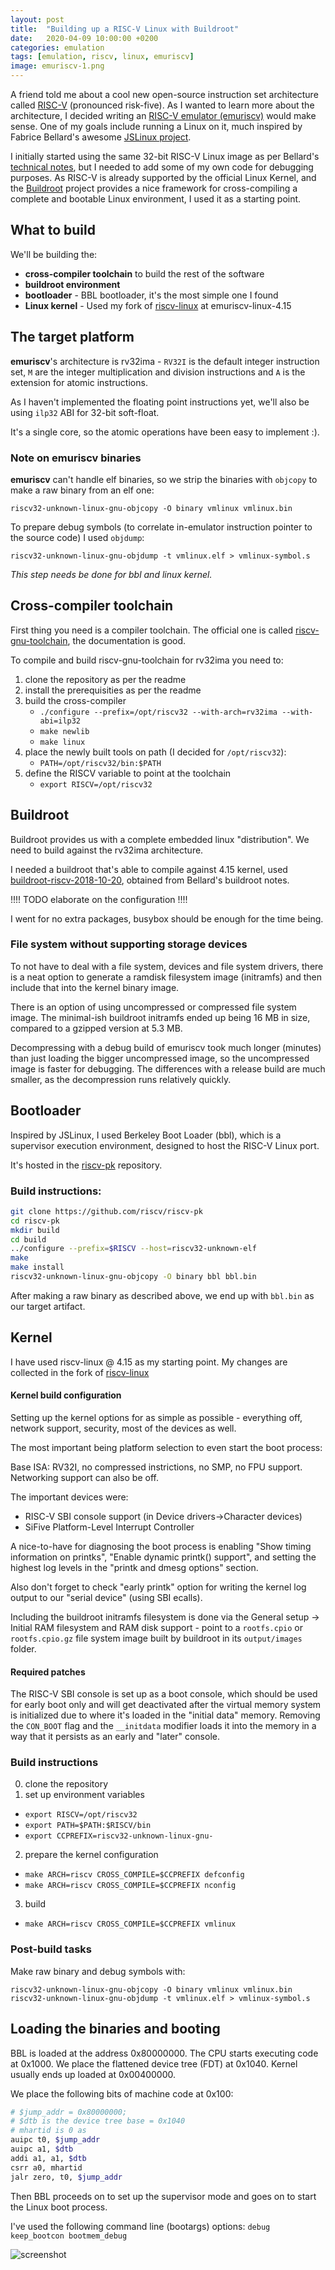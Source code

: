 ```yaml
---
layout: post
title:  "Building up a RISC-V Linux with Buildroot"
date:   2020-04-09 10:00:00 +0200
categories: emulation
tags: [emulation, riscv, linux, emuriscv]
image: emuriscv-1.png
---
```


A friend told me about a cool new open-source instruction set architecture called [RISC-V](https://en.wikipedia.org/wiki/RISC-V) (pronounced risk-five). As I wanted to learn more about the architecture, I decided writing an [RISC-V emulator (emuriscv)](https://github.com/jborza/emuriscv/) would make sense. One of my goals include running a Linux on it, much inspired by Fabrice Bellard's awesome [JSLinux project](https://bellard.org/jslinux/). 

I initially started using the same 32-bit RISC-V Linux image as per Bellard's [technical notes](https://bellard.org/jslinux/tech.html), but I needed to add some of my own code for debugging purposes. As RISC-V is already supported by the official Linux Kernel, and the [Buildroot](https://buildroot.org/) project provides a nice framework for cross-compiling a complete and bootable Linux environment, I used it as a starting point. 

## What to build

We'll be building the:
- **cross-compiler toolchain** to build the rest of the software
- **buildroot environment**
- **bootloader** - BBL bootloader, it's the most simple one I found
- **Linux kernel** - Used my fork of [riscv-linux](https://github.com/jborza/riscv-linux/tree/emuriscv-linux-4.15) at emuriscv-linux-4.15

## The target platform

**emuriscv**'s architecture is rv32ima - `RV32I` is the default integer instruction set, `M` are the integer multiplication and division instructions and `A` is the extension for atomic instructions.

As I haven't implemented the floating point instructions yet, we'll also be using `ilp32` ABI for 32-bit soft-float.

It's a single core, so the atomic operations have been easy to implement :).

### Note on emuriscv binaries

**emuriscv** can't handle elf binaries, so we strip the binaries with `objcopy` to make a raw binary from an elf one:

`riscv32-unknown-linux-gnu-objcopy -O binary vmlinux vmlinux.bin`

To prepare debug symbols (to correlate in-emulator instruction pointer to the source code) I used `objdump`:

`riscv32-unknown-linux-gnu-objdump -t vmlinux.elf > vmlinux-symbol.s`

_This step needs be done for bbl and linux kernel._

## Cross-compiler toolchain

First thing you need is a compiler toolchain. The official one is called [riscv-gnu-toolchain](https://github.com/riscv/riscv-gnu-toolchain), the documentation is good.

To compile and build riscv-gnu-toolchain for rv32ima you need to:

1. clone the repository as per the readme
2. install the prerequisities as per the readme
3. build the cross-compiler
   - `./configure --prefix=/opt/riscv32 --with-arch=rv32ima --with-abi=ilp32`
   - `make newlib`
   - `make linux`
4. place the newly built tools on path (I decided for `/opt/riscv32`):
   - `PATH=/opt/riscv32/bin:$PATH`
5. define the RISCV variable to point at the toolchain 
   - `export RISCV=/opt/riscv32`

## Buildroot

Buildroot provides us with a complete embedded linux "distribution". We need to build against the rv32ima architecture.

I needed a buildroot that's able to compile against 4.15 kernel, used [buildroot-riscv-2018-10-20](https://bellard.org/tinyemu/buildroot.html), obtained from Bellard's buildroot notes.

!!!! TODO elaborate on the configuration !!!!

I went for no extra packages, busybox should be enough for the time being.



### File system without supporting storage devices

To not have to deal with a file system, devices and file system drivers, there is a neat option to generate a ramdisk filesystem image (initramfs) and then include that into the kernel binary image. 

There is an option of using uncompressed or compressed file system image. The minimal-ish buildroot initramfs ended up being 16 MB in size, compared to a gzipped version at 5.3 MB.

Decompressing with a debug build of emuriscv took much longer (minutes) than just loading the bigger uncompressed image, so the uncompressed image is faster for debugging. The differences with a release build are much smaller, as the decompression runs relatively quickly.

## Bootloader

Inspired by JSLinux, I used Berkeley Boot Loader (bbl), which is a supervisor execution environment, designed to host the RISC-V Linux port.

It's hosted in the [riscv-pk](https://github.com/riscv/riscv-pk) repository.

### Build instructions:

```bash
git clone https://github.com/riscv/riscv-pk
cd riscv-pk
mkdir build
cd build
../configure --prefix=$RISCV --host=riscv32-unknown-elf
make
make install
riscv32-unknown-linux-gnu-objcopy -O binary bbl bbl.bin
```

After making a raw binary as described above, we end up with `bbl.bin` as our target artifact.

## Kernel

I have used riscv-linux @ 4.15 as my starting point. My changes are collected in the fork of [riscv-linux](https://github.com/jborza/riscv-linux/tree/emuriscv-linux-4.15)


#### Kernel build configuration

Setting up the kernel options for as simple as possible - everything off, network support, security, most of the devices as well.

The most important being platform selection to even start the boot process:

Base ISA: RV32I, no compressed instrictions, no SMP, no FPU support.
Networking support can also be off.

The important devices were:
- RISC-V SBI console support (in Device drivers->Character devices)
- SiFive Platform-Level Interrupt Controller 

A nice-to-have for diagnosing the boot process is enabling "Show timing information on printks", "Enable dynamic printk() support", and setting the highest log levels in the "printk and dmesg options" section.

Also don't forget to check "early printk" option for writing the kernel log output to our "serial device" (using SBI ecalls).

Including the buildroot initramfs filesystem is done via the General setup -> Initial RAM filesystem and RAM disk support - point to a `rootfs.cpio` or `rootfs.cpio.gz` file system image built by buildroot in its `output/images` folder.
  
#### Required patches

The RISC-V SBI console is set up as a boot console, which should be used for early boot only and will get deactivated after the virtual memory system is initialized due to where it's loaded in the "initial data" memory. Removing the `CON_BOOT` flag and the `__initdata` modifier loads it into the memory in a way that it persists as an early and "later" console.

### Build instructions

0. clone the repository
1. set up environment variables
- `export RISCV=/opt/riscv32`
- `export PATH=$PATH:$RISCV/bin`
- `export CCPREFIX=riscv32-unknown-linux-gnu-`
2. prepare the kernel configuration
- `make ARCH=riscv CROSS_COMPILE=$CCPREFIX defconfig`
- `make ARCH=riscv CROSS_COMPILE=$CCPREFIX nconfig`
3. build
- `make ARCH=riscv CROSS_COMPILE=$CCPREFIX vmlinux`

### Post-build tasks

Make raw binary and debug symbols with:

```console
riscv32-unknown-linux-gnu-objcopy -O binary vmlinux vmlinux.bin
riscv32-unknown-linux-gnu-objdump -t vmlinux.elf > vmlinux-symbol.s
```

## Loading the binaries and booting

BBL is loaded at the address 0x80000000. The CPU starts executing code at 0x1000.
We place the flattened device tree (FDT) at 0x1040.
Kernel usually ends up loaded at 0x00400000.

We place the following bits of machine code at 0x100:

```bash
# $jump_addr = 0x80000000;
# $dtb is the device tree base = 0x1040
# mhartid is 0 as 
auipc t0, $jump_addr
auipc a1, $dtb
addi a1, a1, $dtb
csrr a0, mhartid
jalr zero, t0, $jump_addr
```

Then BBL proceeds on to set up the supervisor mode and goes on to start the Linux boot process.

I've used the following command line (bootargs) options:
`debug keep_bootcon bootmem_debug`

![screenshot](emuriscv-1.png)